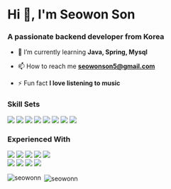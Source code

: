 <h1 align="left">Hi 👋, I'm Seowon Son</h1>
<h3 align="left">A passionate backend developer from Korea</h3>

- 🌱 I’m currently learning **Java, Spring, Mysql**

- 📫 How to reach me **seowonson5@gmail.com**

- ⚡ Fun fact **I love listening to music**

<p align="left">
</p>
<h3 align="left">Skill Sets</h3>
<div style="display: inline-block;">
  <img src="https://img.shields.io/badge/java-007396?style=for-the-badge&logo=OpenJDK&logoColor=white">
  <img src="https://img.shields.io/badge/Spring-6DB33F?style=for-the-badge&logo=Spring&logoColor=white">
  <img src="https://img.shields.io/badge/springboot-6DB33F?style=for-the-badge&logo=springboot&logoColor=white">
  <img src="https://img.shields.io/badge/Spring Security-6DB33F?style=for-the-badge&logo=Spring Security&logoColor=white">
  <img src="https://img.shields.io/badge/JUnit5-25A162?style=for-the-badge&logo=JUnit5&logoColor=white">
  <img src="https://img.shields.io/badge/Hibernate-59666C?style=for-the-badge&logo=Hibernate&logoColor=white">
  <img src="https://img.shields.io/badge/MySQL-4479A1?style=for-the-badge&logo=MySQL&logoColor=white">
  <img src="https://img.shields.io/badge/Python-3776AB?style=for-the-badge&logo=Python&logoColor=white">
</div>
<h3 align="left">Experienced With</h3>
<div style="display: inline-block;">
  <img src="https://img.shields.io/badge/Redis-DC382D?style=for-the-badge&logo=Redis&logoColor=white"> 
  <img src="https://img.shields.io/badge/docker-%230db7ed.svg?style=for-the-badge&logo=docker&logoColor=white"> 
  <img src="https://img.shields.io/badge/Amazon%20EC2-FF9900?style=for-the-badge&logo=Amazon%20EC2&logoColor=white">
  <img src="https://img.shields.io/badge/Amazon%20S3-569A31?style=for-the-badge&logo=Amazon%20S3&logoColor=white">
  <img src="https://img.shields.io/badge/Elasticsearch-005571?style=for-the-badge&logo=Elasticsearch&logoColor=white">
  <br>
  <img src="https://img.shields.io/badge/HTML5-E34F26?style=for-the-badge&logo=HTML5&logoColor=white">
  <img src="https://img.shields.io/badge/CSS3-1572B6?style=for-the-badge&logo=CSS3&logoColor=white">
  <img src="https://img.shields.io/badge/JavaScript-F7DF1E?style=for-the-badge&logo=JavaScript&logoColor=white">
  <img src="https://img.shields.io/badge/Google Colab-F9AB00?style=for-the-badge&logo=Google Colab&logoColor=white">
</div>
<br>
<div>
<p><img align="left" src="https://github-readme-stats.vercel.app/api/top-langs?username=seowonn&show_icons=true&&theme=merko&locale=en&layout=compact" alt="seowonn" /></p>


<p>&nbsp;<img align="center" src="https://github-readme-stats.vercel.app/api?username=seowonn&show_icons=true&&theme=merko&locale=en" alt="seowonn" /></p>
</div>
